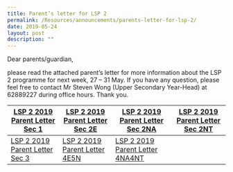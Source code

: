 ```yaml
---
title: Parent’s letter for LSP 2
permalink: /Resources/announcements/parents-letter-for-lsp-2/
date: 2019-05-24
layout: post
description: ""
---
```

Dear parents/guardian,

please read the attached parent’s letter for more information about the LSP 2 programme for next week, 27 – 31 May. If you have any question, please feel free to contact Mr Steven Wong (Upper Secondary Year-Head) at 62889227 during office hours. Thank you.

<table>
<thead>
  <tr>
    <th><a href="/files/Announcement/LSP%202/LSP-2-2019-Parent-Letter-Sec-1-24-May.pdf" target = "_blank">LSP 2 2019 Parent Letter Sec 1</a></th>
    <th><a href="/files/Announcement/LSP%202/LSP-2-2019-Parent-Letter-Sec-2E-24-May.pdf" target = "_blank">LSP 2 2019 Parent Letter Sec 2E</a></th>
    <th><a href="/files/Announcement/LSP%202/LSP-2-2019-Parent-Letter-Sec-2NA-24-May.pdf" target = "_blank">LSP 2 2019 Parent Letter Sec 2NA </a></th>
    <th><a href="/files/Announcement/LSP%202/LSP-2-2019-Parent-Letter-Sec-2NT-24-May.pdf" target = "_blank">LSP 2 2019 Parent Letter Sec 2NT</a></th>
  </tr>
</thead>
<tbody>
  <tr>
    <td><a href="https://www.sgs.edu.sg/wp-content/uploads/2019/05/LSP-2-2019-Parent-Letter-Sec-3-24-May.pdf" target = "_blank">LSP 2 2019 Parent Letter Sec 3</a></td>
    <td><a href="https://www.sgs.edu.sg/wp-content/uploads/2019/05/LSP-2-2019-Parent-Letter-4E5N-24-May.pdf" target = "_blank">LSP 2 2019 Parent Letter 4E5N</a></td>
    <td><a href="https://www.sgs.edu.sg/wp-content/uploads/2019/05/LSP-2-2019-Parent-Letter-4NA4NT-24-May.pdf" target = "_blank">LSP 2 2019 Parent Letter 4NA4NT</a></td>
    <td></td>
  </tr>
</tbody>
</table>
